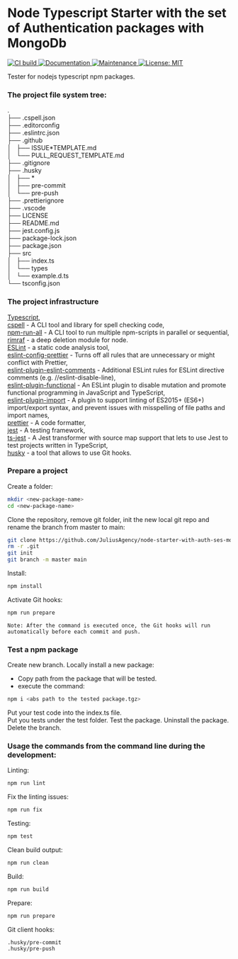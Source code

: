 # Node Typescript Starter with the set of Authentication packages with MongoDb

<p>
  <a href="https://github.com/JuliusAgency/node-starter-with-auth-ses-mongo/actions/workflows/ci-build.yaml" target="_blank">
    <img alt="CI build" src="https://github.com/JuliusAgency/node-starter-with-auth-ses-mongo/actions/workflows/ci-build.yaml/badge.svg?branch=main" />
  </a>
  <a href="https://github.com/JuliusAgency/node-starter-with-auth-ses-mongo#readme" target="_blank">
    <img alt="Documentation" src="https://img.shields.io/badge/documentation-yes-brightgreen.svg" />
  </a>
  <a href="https://github.com/JuliusAgency/node-starter-with-auth-ses-mongo/graphs/commit-activity" target="_blank">
    <img alt="Maintenance" src="https://img.shields.io/badge/Maintained%3F-yes-green.svg" />
  </a>
  <a href="https://github.com/JuliusAgency/node-starter-with-auth-ses-mongo/blob/master/LICENSE" target="_blank">
    <img alt="License: MIT" src="https://img.shields.io/badge/License-MIT-yellow.svg" />
  </a>
</p>

Tester for nodejs typescript npm packages.

### The project file system tree:

.  
├── .cspell.json  
├── .editorconfig  
├── .eslintrc.json  
├── .github  
│   ├── ISSUE*TEMPLATE.md  
│   └── PULL_REQUEST_TEMPLATE.md  
├── .gitignore  
├── .husky  
│   ├── *  
│   ├── pre-commit  
│   └── pre-push  
├── .prettierignore  
├── .vscode  
├── LICENSE  
├── README.md  
├── jest.config.js  
├── package-lock.json  
├── package.json  
├── src  
│   ├── index.ts  
│   └── types  
│   └── example.d.ts  
└── tsconfig.json

### The project infrastructure

[Typescript](http://www.typescriptlang.org/),  
[cspell](https://www.npmjs.com/package/cspell) - A CLI tool and library for spell checking code,  
[npm-run-all](https://www.npmjs.com/package/npm-run-all) - A CLI tool to run multiple npm-scripts in parallel or sequential,  
[rimraf](https://www.npmjs.com/package/rimraf) - a deep deletion module for node.  
[ESLint](https://www.npmjs.com/package/eslint) - a static code analysis tool,  
[eslint-config-prettier](https://www.npmjs.com/package/eslint-config-prettier) - Turns off all rules that are unnecessary or might conflict with Prettier,  
[eslint-plugin-eslint-comments](https://www.npmjs.com/package/eslint-plugin-eslint-comments) - Additional ESLint rules for ESLint directive comments (e.g. //eslint-disable-line),  
[eslint-plugin-functional](https://www.npmjs.com/package/eslint-plugin-functional) - An ESLint plugin to disable mutation and promote functional programming in JavaScript and TypeScript,  
[eslint-plugin-import](https://www.npmjs.com/package/eslint-plugin-import) - A plugin to support linting of ES2015+ (ES6+) import/export syntax, and prevent issues with misspelling of file paths and import names,  
[prettier](https://www.npmjs.com/package/prettier) - A code formatter,  
[jest](https://www.npmjs.com/package/jest) - A testing framework,  
[ts-jest](https://www.npmjs.com/package/ts-jest) - A Jest transformer with source map support that lets to use Jest to test projects written in TypeScript,  
[husky](https://www.npmjs.com/package/husky) - a tool that allows to use Git hooks.

### Prepare a project

Create a folder:

```bash
mkdir <new-package-name>
cd <new-package-name>
```

Clone the repository, remove git folder, init the new local git repo and rename the branch from master to main:

```bash
git clone https://github.com/JuliusAgency/node-starter-with-auth-ses-mongo.git .
rm -r .git
git init
git branch -m master main
```

Install:

```bash
npm install
```

Activate Git hooks:

```bash
npm run prepare
```

    Note: After the command is executed once, the Git hooks will run automatically before each commit and push.

### Test a npm package

Create new branch.
Locally install a new package:

- Copy path from the package that will be tested.
- execute the command:

```bash
npm i <abs path to the tested package.tgz>

```

Put your test code into the index.ts file.  
Put you tests under the test folder.
Test the package.
Uninstall the package.
Delete the branch.

### Usage the commands from the command line during the development:

Linting:

```bash
npm run lint
```

Fix the linting issues:

```bash
npm run fix
```

Testing:

```bash
npm test
```

Clean build output:

```bash
npm run clean
```

Build:

```bash
npm run build
```

Prepare:

```bash
npm run prepare
```

Git client hooks:

```bash
.husky/pre-commit
.husky/pre-push
```
